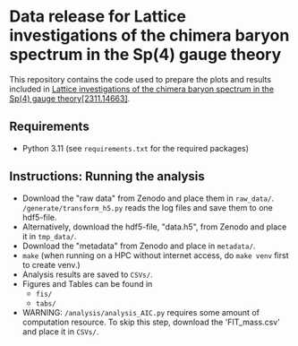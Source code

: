 # Data release for Lattice investigations of the chimera baryon spectrum in the Sp(4) gauge theory

This repository contains the code used to prepare the plots and results included in [Lattice investigations of the chimera baryon spectrum in the Sp(4) gauge theory[2311.14663]](https://arxiv.org/abs/2311.14663).

## Requirements
- Python 3.11 (see `requirements.txt` for the required packages)

## Instructions: Running the analysis

- Download the "raw data" from Zenodo and place them in `raw_data/`. `/generate/transform_h5.py` reads the log files and save them to one hdf5-file.
- Alternatively, download the hdf5-file, "data.h5", from Zenodo and place it in `tmp_data/`.
- Download the "metadata" from Zenodo and place in `metadata/`.
- `make` (when running on a HPC without internet access, do `make venv` first to create venv.)
- Analysis results are saved to `CSVs/`.
- Figures and Tables can be found in
    - `fis/`
    - `tabs/`
- WARNING: `/analysis/analysis_AIC.py` requires some amount of computation resource. To skip this step, download the 'FIT_mass.csv' and place it in `CSVs/`.
